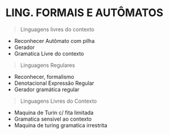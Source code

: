 # LING. FORMAIS E AUTÔMATOS
> Linguagens livres do contexto
- Reconhecer Autômato com pilha
- Gerador
- Gramatica Livre do contexto
> Linguagens Regulares
- Reconhecer, formalismo
- Denotacional Expressão Regular
- Gerador gramática regular
> Linguagens Livres do Contexto
- Maquina de Turin c/ fita limitada
- Gramatica sensivel ao contexto
- Maquina de turing gramatica irrestrita
